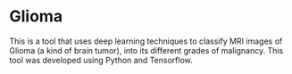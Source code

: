# Glioma
This is a tool that uses deep learning techniques to classify MRI images of Glioma (a kind of brain tumor), into its different grades of malignancy. This tool was developed using Python and Tensorflow. 
